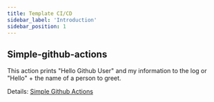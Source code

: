 ```yaml
---
title: Template CI/CD
sidebar_label: 'Introduction'
sidebar_position: 1
---
```


## Simple-github-actions
This action prints "Hello Github User" and my information to the log or "Hello" + the name of a person to greet.

Details: [Simple Github Actions](https://github.com/vnk8071/template-cicd/tree/main/simple-github-actions)
